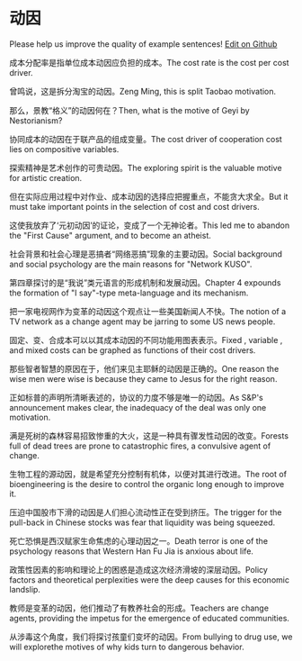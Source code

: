 # 动因

Please help us improve the quality of example sentences! [Edit on Github](https://github.com/jiyushe/jiyu-example-sentence-source/blob/main/chinese/dongyin.md)

<p><span class="chinese">成本分配率是指单位成本动因应负担的成本。</span><span class="english">The cost rate is the cost per cost driver.</span></p>

<p><span class="chinese">曾鸣说，这是拆分淘宝的动因。</span><span class="english">Zeng Ming, this is split Taobao motivation.</span></p>

<p><span class="chinese">那么，景教“格义”的动因何在？</span><span class="english">Then, what is the motive of Geyi by Nestorianism?</span></p>

<p><span class="chinese">协同成本的动因在于联产品的组成变量。</span><span class="english">The cost driver of cooperation cost lies on compositive variables.</span></p>

<p><span class="chinese">探索精神是艺术创作的可贵动因。</span><span class="english">The exploring spirit is the valuable motive for artistic creation.</span></p>

<p><span class="chinese">但在实际应用过程中对作业、成本动因的选择应把握重点，不能贪大求全。</span><span class="english">But it must take important points in the selection of cost and cost drivers.</span></p>

<p><span class="chinese">这使我放弃了‘元初动因’的证论，变成了一个无神论者。</span><span class="english">This led me to abandon the "First Cause" argument, and to become an atheist.</span></p>

<p><span class="chinese">社会背景和社会心理是恶搞者“网络恶搞”现象的主要动因。</span><span class="english">Social background and social psychology are the main reasons for "Network KUSO".</span></p>

<p><span class="chinese">第四章探讨的是“我说”类元语言的形成机制和发展动因。</span><span class="english">Chapter 4 expounds the formation of "I say"-type meta-language and its mechanism.</span></p>

<p><span class="chinese">把一家电视网作为变革的动因这个观点让一些美国新闻人不快。</span><span class="english">The notion of a TV network as a change agent may be jarring to some US news people.</span></p>

<p><span class="chinese">固定、变、合成本可以以其成本动因的不同功能用图表表示。</span><span class="english">Fixed , variable , and mixed costs can be graphed as functions of their cost drivers.</span></p>

<p><span class="chinese">那些智者智慧的原因在于，他们来见主耶稣的动因是正确的。</span><span class="english">One reason the wise men were wise is because they came to Jesus for the right reason.</span></p>

<p><span class="chinese">正如标普的声明所清晰表述的，协议的力度不够是唯一的动因。</span><span class="english">As S&P's announcement makes clear, the inadequacy of the deal was only one motivation.</span></p>

<p><span class="chinese">满是死树的森林容易招致惨重的大火，这是一种具有骤发性动因的改变。</span><span class="english">Forests full of dead trees are prone to catastrophic fires, a convulsive agent of change.</span></p>

<p><span class="chinese">生物工程的源动因，就是希望充分控制有机体，以便对其进行改进。</span><span class="english">The root of bioengineering is the desire to control the organic long enough to improve it.</span></p>

<p><span class="chinese">压迫中国股市下滑的动因是人们担心流动性正在受到挤压。</span><span class="english">The trigger for the pull-back in Chinese stocks was fear that liquidity was being squeezed.</span></p>

<p><span class="chinese">死亡恐惧是西汉赋家生命焦虑的心理动因之一。</span><span class="english">Death terror is one of the psychology reasons that Western Han Fu Jia is anxious about life.</span></p>

<p><span class="chinese">政策性因素的影响和理论上的困惑是造成这次经济滑坡的深层动因。</span><span class="english">Policy factors and theoretical perplexities were the deep causes for this economic landslip.</span></p>

<p><span class="chinese">教师是变革的动因，他们推动了有教养社会的形成。</span><span class="english">Teachers are change agents, providing the impetus for the emergence of educated communities.</span></p>

<p><span class="chinese">从涉毒这个角度，我们将探讨孩童们变坏的动因。</span><span class="english">From bullying to drug use, we will explorethe motives of why kids turn to dangerous behavior.</span></p>

